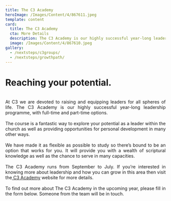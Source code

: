 ```yaml
---
title: The C3 Academy
heroImage: /Images/Content/4/867611.jpeg
template: content
card:
  title: The C3 Academy
  cta: More Details
  description: The C3 Academy is our highly successful year-long leadership programme, with full-time and part-time options.
  image: /Images/Content/4/867610.jpeg
gallery:
  - /nextsteps/c3groups/
  - /nextsteps/growthpath/
---
```


<h1>
Reaching your potential.</h1>

<div style="text-align: justify;">
<br/>
At C3 we are devoted to raising and equipping leaders for all spheres of life. The C3 Academy is our highly successful year-long leadership programme, with full-time and part-time options.<br/>
<br/>
The course is a fantastic way to explore your potential as a leader within the church as well as providing opportunities for personal development in many other ways.<br/>
<br/>
We have made it as flexible as possible to study so there’s bound to be an option that works for you. It will provide you with a wealth of scriptural knowledge as well as the chance to serve in many capacities.<br/>
<br/>
The C3 Academy runs from September to July. If you’re interested in knowing more about leadership and how you can grow in this area then visit the<a href="http://www.journeyacademy.co.uk"> C3 Academy</a> website for more details.<br/>
<br/>
To find out more about The C3 Academy in the upcoming year, please fill in the form below. Someone from the team will be in touch.<br/>
 </div>
